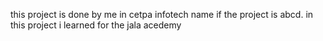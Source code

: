 this project is done by me in cetpa infotech name if the project is abcd. in this project i learned 
for the jala acedemy
